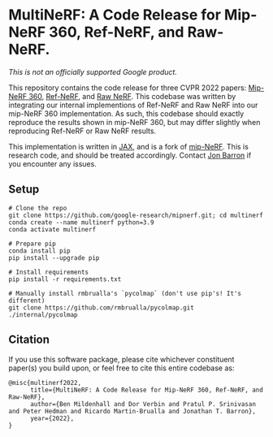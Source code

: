 # MultiNeRF: A Code Release for Mip-NeRF 360, Ref-NeRF, and Raw-NeRF.

*This is not an officially supported Google product.*

This repository contains the code release for three CVPR 2022 papers:
[Mip-NeRF 360](https://bmild.github.io/rawnerf/index.html),
[Ref-NeRF](https://dorverbin.github.io/refnerf/index.html), and
[Raw NeRF](https://bmild.github.io/rawnerf/index.html).
This codebase was written by
integrating our internal implementions of Ref-NeRF and Raw NeRF into our
mip-NeRF 360 implementation. As such, this codebase should exactly
reproduce the results shown in mip-NeRF 360, but may differ slightly when
reproducing Ref-NeRF or Raw NeRF results.

This implementation is written in [JAX](https://github.com/google/jax), and
is a fork of [mip-NeRF](https://github.com/google/mipnerf).
This is research code, and should be treated accordingly.
Contact [Jon Barron](https://jonbarron.info/) if you encounter any issues.

## Setup

```
# Clone the repo
git clone https://github.com/google-research/mipnerf.git; cd multinerf
conda create --name multinerf python=3.9
conda activate multinerf

# Prepare pip
conda install pip
pip install --upgrade pip

# Install requirements
pip install -r requirements.txt

# Manually install rmbrualla's `pycolmap` (don't use pip's! It's different)
git clone https://github.com/rmbrualla/pycolmap.git ./internal/pycolmap
```

## Citation
If you use this software package, please cite whichever constituent paper(s)
you build upon, or feel free to cite this entire codebase as:

```
@misc{multinerf2022,
      title={MultiNeRF: A Code Release for Mip-NeRF 360, Ref-NeRF, and Raw-NeRF},
      author={Ben Mildenhall and Dor Verbin and Pratul P. Srinivasan and Peter Hedman and Ricardo Martin-Brualla and Jonathan T. Barron},
      year={2022},
}
```
